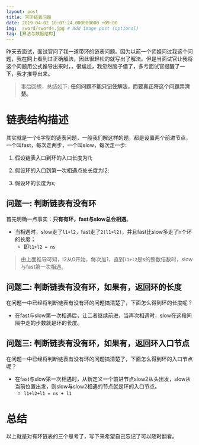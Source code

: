 ```yaml
---
layout: post
title: 带环链表问题
date: 2019-04-02 10:07:24.000000000 +09:00
img:  sword/sword4.jpg # Add image post (optional)
tag: [算法与数据结构]
---
```


昨天去面试，面试官问了我一道带环的链表问题。因为以前一个师姐问过我这个问题，我在网上看到过正确解法，因此很轻松的就写出了解法。但是当面试官让我将这个问题用公式推导出来时，，很尴尬，我忽然脑子僵了，多亏面试官提醒了一下，我才推导出来。

> 事后回想，总结如下: **任何问题不能只记住解法，而要真正将这个问题弄清楚。**

# 链表结构描述
其实就是一个6字型的链表问题，一般我们解这样的题，都是设置两个前进节点，一个叫fast，每次走两步，一个叫slow，每次走一步:
1. 假设链表入口到环的入口长度为l1;

2. 假设环的入口到第一次相遇点处长度为l2;

3. 假设环的长度为s;

## 问题一: 判断链表有没有环
首先明确一点事实：**只有有环，fast与slow总会相遇**。

- 当相遇时，slow走了`l1+l2`，fast走了`2(l1+l2)`，并且fast比slow多走了n个环的长度；
    - 即`l1+l2 = ns`

> 由上面推导可知，l2从0开始，每次加1，直到`l1+l2`是s的整数倍数时，slow与fast第一次相遇。

## 问题二: 判断链表有没有环，如果有，返回环的长度
在问题一中已经将判断链表有没有环的问题搞清楚了，下面怎么得到环的长度呢？

- 在fast与slow第一次相遇后，让二者继续前进，当再次相遇时，slow在这段间隔中走的步数就是环的长度。

## 问题三: 判断链表有没有环，如果有，返回环入口节点
在问题一中已经将判断链表有没有环的问题搞清楚了，下面怎么得到环的入口节点呢？

- 在fast与slow第一次相遇时，从新定义一个前进节点slow2从头出发，slow从当前位置出发，则slow与slow2相遇的节点就是环的入口节点。
    - `l1+l2+l1 = ns + l1`


# 总结
以上就是对有环链表的三个思考了，写下来希望自己忘记了可以随时翻看。
